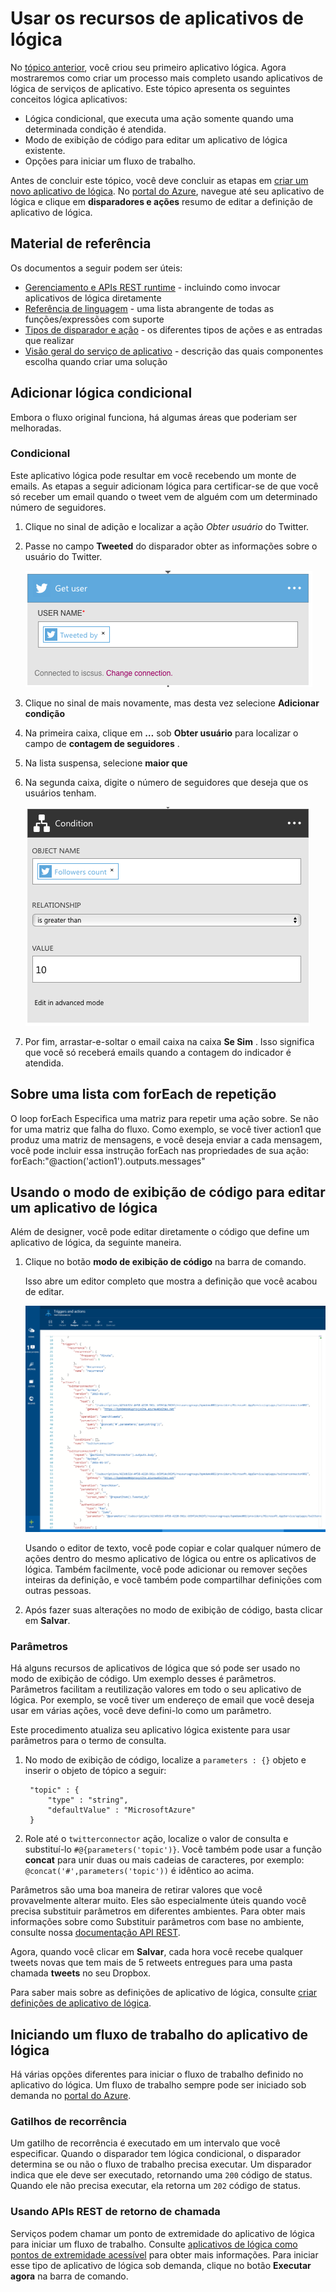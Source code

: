 <properties 
    pageTitle="Usar os recursos de aplicativo de lógica | Microsoft Azure" 
    description="Saiba como usar os recursos avançados de aplicativos de lógica." 
    authors="stepsic-microsoft-com" 
    manager="erikre" 
    editor="" 
    services="logic-apps" 
    documentationCenter=""/>

<tags
    ms.service="logic-apps"
    ms.workload="integration"
    ms.tgt_pltfrm="na"
    ms.devlang="na"
    ms.topic="article"
    ms.date="03/28/2016"
    ms.author="stepsic"/> 
    
# <a name="use-logic-apps-features"></a>Usar os recursos de aplicativos de lógica

No [tópico anterior](app-service-logic-create-a-logic-app.md), você criou seu primeiro aplicativo lógica. Agora mostraremos como criar um processo mais completo usando aplicativos de lógica de serviços de aplicativo. Este tópico apresenta os seguintes conceitos lógica aplicativos:

- Lógica condicional, que executa uma ação somente quando uma determinada condição é atendida.
- Modo de exibição de código para editar um aplicativo de lógica existente.
- Opções para iniciar um fluxo de trabalho.

Antes de concluir este tópico, você deve concluir as etapas em [criar um novo aplicativo de lógica](app-service-logic-create-a-logic-app.md). No [portal do Azure], navegue até seu aplicativo de lógica e clique em **disparadores e ações** resumo de editar a definição de aplicativo de lógica.

## <a name="reference-material"></a>Material de referência

Os documentos a seguir podem ser úteis:

- [Gerenciamento e APIs REST runtime](https://msdn.microsoft.com/library/azure/mt643787.aspx) - incluindo como invocar aplicativos de lógica diretamente
- [Referência de linguagem](https://msdn.microsoft.com/library/azure/mt643789.aspx) - uma lista abrangente de todas as funções/expressões com suporte
- [Tipos de disparador e ação](https://msdn.microsoft.com/library/azure/mt643939.aspx) - os diferentes tipos de ações e as entradas que realizar
- [Visão geral do serviço de aplicativo](../app-service/app-service-value-prop-what-is.md) - descrição das quais componentes escolha quando criar uma solução

## <a name="adding-conditional-logic"></a>Adicionar lógica condicional

Embora o fluxo original funciona, há algumas áreas que poderiam ser melhoradas. 


### <a name="conditional"></a>Condicional
Este aplicativo lógica pode resultar em você recebendo um monte de emails. As etapas a seguir adicionam lógica para certificar-se de que você só receber um email quando o tweet vem de alguém com um determinado número de seguidores. 

1. Clique no sinal de adição e localizar a ação *Obter usuário* do Twitter.

2. Passe no campo **Tweeted** do disparador obter as informações sobre o usuário do Twitter.

    ![Obter o usuário](./media/app-service-logic-use-logic-app-features/getuser.png)

3. Clique no sinal de mais novamente, mas desta vez selecione **Adicionar condição**

4. Na primeira caixa, clique em **…** sob **Obter usuário** para localizar o campo de **contagem de seguidores** .

5. Na lista suspensa, selecione **maior que**

6. Na segunda caixa, digite o número de seguidores que deseja que os usuários tenham.

    ![Condicional](./media/app-service-logic-use-logic-app-features/conditional.png)

7.  Por fim, arrastar-e-soltar o email caixa na caixa **Se Sim** . Isso significa que você só receberá emails quando a contagem do indicador é atendida.

## <a name="repeating-over-a-list-with-foreach"></a>Sobre uma lista com forEach de repetição

O loop forEach Especifica uma matriz para repetir uma ação sobre. Se não for uma matriz que falha do fluxo. Como exemplo, se você tiver action1 que produz uma matriz de mensagens, e você deseja enviar a cada mensagem, você pode incluir essa instrução forEach nas propriedades de sua ação: forEach:"@action('action1').outputs.messages"
 

## <a name="using-the-code-view-to-edit-a-logic-app"></a>Usando o modo de exibição de código para editar um aplicativo de lógica

Além de designer, você pode editar diretamente o código que define um aplicativo de lógica, da seguinte maneira. 

1. Clique no botão **modo de exibição de código** na barra de comando. 

    Isso abre um editor completo que mostra a definição que você acabou de editar.

    ![Modo de exibição de código](./media/app-service-logic-use-logic-app-features/codeview.png)

    Usando o editor de texto, você pode copiar e colar qualquer número de ações dentro do mesmo aplicativo de lógica ou entre os aplicativos de lógica. Também facilmente, você pode adicionar ou remover seções inteiras da definição, e você também pode compartilhar definições com outras pessoas.

2. Após fazer suas alterações no modo de exibição de código, basta clicar em **Salvar**. 

### <a name="parameters"></a>Parâmetros
Há alguns recursos de aplicativos de lógica que só pode ser usado no modo de exibição de código. Um exemplo desses é parâmetros. Parâmetros facilitam a reutilização valores em todo o seu aplicativo de lógica. Por exemplo, se você tiver um endereço de email que você deseja usar em várias ações, você deve defini-lo como um parâmetro.

Este procedimento atualiza seu aplicativo lógica existente para usar parâmetros para o termo de consulta.

1. No modo de exibição de código, localize a `parameters : {}` objeto e inserir o objeto de tópico a seguir:

        "topic" : {
            "type" : "string",
            "defaultValue" : "MicrosoftAzure"
        }
    
2. Role até o `twitterconnector` ação, localize o valor de consulta e substituí-lo `#@{parameters('topic')}`.
    Você também pode usar a função **concat** para unir duas ou mais cadeias de caracteres, por exemplo: `@concat('#',parameters('topic'))` é idêntico ao acima. 
 
Parâmetros são uma boa maneira de retirar valores que você provavelmente alterar muito. Eles são especialmente úteis quando você precisa substituir parâmetros em diferentes ambientes. Para obter mais informações sobre como Substituir parâmetros com base no ambiente, consulte nossa [documentação API REST](https://msdn.microsoft.com/library/mt643787.aspx).

Agora, quando você clicar em **Salvar**, cada hora você recebe qualquer tweets novas que tem mais de 5 retweets entregues para uma pasta chamada **tweets** no seu Dropbox.

Para saber mais sobre as definições de aplicativo de lógica, consulte [criar definições de aplicativo de lógica](app-service-logic-author-definitions.md).

## <a name="starting-a-logic-app-workflow"></a>Iniciando um fluxo de trabalho do aplicativo de lógica
Há várias opções diferentes para iniciar o fluxo de trabalho definido no aplicativo do lógica. Um fluxo de trabalho sempre pode ser iniciado sob demanda no [portal do Azure].

### <a name="recurrence-triggers"></a>Gatilhos de recorrência
Um gatilho de recorrência é executado em um intervalo que você especificar. Quando o disparador tem lógica condicional, o disparador determina se ou não o fluxo de trabalho precisa executar. Um disparador indica que ele deve ser executado, retornando uma `200` código de status. Quando ele não precisa executar, ela retorna um `202` código de status.

### <a name="callback-using-rest-apis"></a>Usando APIs REST de retorno de chamada
Serviços podem chamar um ponto de extremidade do aplicativo de lógica para iniciar um fluxo de trabalho. Consulte [aplicativos de lógica como pontos de extremidade acessível](app-service-logic-connector-http.md) para obter mais informações. Para iniciar esse tipo de aplicativo de lógica sob demanda, clique no botão **Executar agora** na barra de comando. 

<!-- Shared links -->
[Portal do Azure]: https://portal.azure.com 